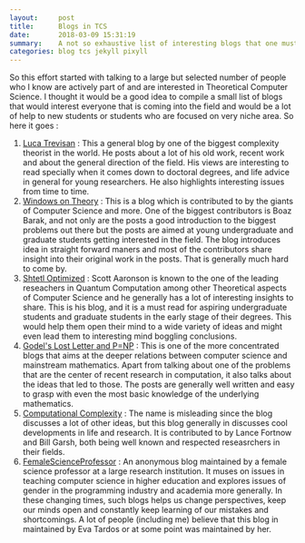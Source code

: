```yaml
---
layout:     post
title:      Blogs in TCS
date:       2018-03-09 15:31:19
summary:    A not so exhaustive list of interesting blogs that one must follow
categories: blog tcs jekyll pixyll
---
```


So this effort started with talking to a large but selected number of people who I know are actively part of and are interested in Theoretical Computer Science. I thought it would be a good idea to compile a small list of blogs that would interest everyone that is coming into the field and would be a lot of help to new students or students who are focused on very niche area. So here it goes :
1. [Luca Trevisan](https://lucatrevisan.wordpress.com/) : This a general blog by one of the biggest complexity theorist in the world. He posts about a lot of his old work, recent work and about the general direction of the field. His views are interesting to read specially when it comes down to doctoral degrees, and life advice in general for young researchers. He also highlights interesting issues from time to time. 
2. [Windows on Theory](https://windowsontheory.org/) : This is a blog which is contributed to by the giants of Computer Science and more. One of the biggest contributors is Boaz Barak, and not only are the posts a good introduction to the biggest problems out there but the posts are aimed at young undergraduate and graduate students getting interested in the field. The blog introduces idea in straight forward maners and most of the contributors share insight into their original work in the
   posts. That is generally much hard to come by. 
3. [Shtetl Optimized](https://www.scottaaronson.com/blog/) : Scott Aaronson is known to the one of the leading reseachers in Quantum Computation among other Theoretical aspects of Computer Science and he generally has a lot of interesting insights to share. This is his blog, and it is a must read for aspiring undergraduate students and graduate students in the early stage of their degrees. This would help them open their mind to a wide variety of ideas and might even lead them to
   interesting mind boggling conclusions.
4. [Godel's Lost Letter and P=NP](https://rjlipton.wordpress.com/) : This is one of the more concentrated blogs that aims at the deeper relations between computer science and mainstream mathematics. Apart from talking about one of the problems that are the center of recent research in computation, it also talks about the ideas that led to those. The posts are generally well written and easy to grasp with even the most basic knowledge of the underlying mathematics.
5. [Computational Complexity](https://blog.computationalcomplexity.org/) : The name is misleading since the blog discusses a lot of other ideas, but this blog generally in discusses cool developments in life and research. It is contributed to by Lance Fortnow and Bill Garsh, both being well known and respected reseasrchers in their fields.
6. [FemaleScienceProfessor](http://science-professor.blogspot.in/) : An anonymous blog maintained by a female science professor at a large research institution. It muses on issues in teaching computer science in higher education and explores issues of gender in the programming industry and academia more generally. In these changing times, such blogs helps us change perspectives, keep our minds open and constantly keep learning of our mistakes and shortcomings. A lot of people (including me)
   believe that this blog in maintained by Eva Tardos or at some point was maintained by her.
